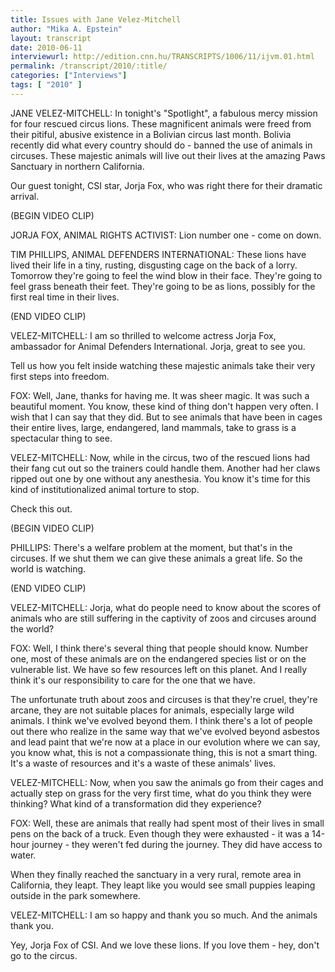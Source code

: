 ```yaml
---
title: Issues with Jane Velez-Mitchell
author: "Mika A. Epstein"
layout: transcript
date: 2010-06-11
interviewurl: http://edition.cnn.hu/TRANSCRIPTS/1006/11/ijvm.01.html
permalink: /transcript/2010/:title/
categories: ["Interviews"]
tags: [ "2010" ]
---
```


JANE VELEZ-MITCHELL: In tonight's "Spotlight", a fabulous mercy mission for four rescued circus lions. These magnificent animals were freed from their pitiful, abusive existence in a Bolivian circus last month. Bolivia recently did what every country should do - banned the use of animals in circuses. These majestic animals will live out their lives at the amazing Paws Sanctuary in northern California.

Our guest tonight, CSI star, Jorja Fox, who was right there for their dramatic arrival.

(BEGIN VIDEO CLIP)

JORJA FOX, ANIMAL RIGHTS ACTIVIST: Lion number one - come on down.

TIM PHILLIPS, ANIMAL DEFENDERS INTERNATIONAL: These lions have lived their life in a tiny, rusting, disgusting cage on the back of a lorry. Tomorrow they're going to feel the wind blow in their face. They're going to feel grass beneath their feet. They're going to be as lions, possibly for the first real time in their lives.

(END VIDEO CLIP)

VELEZ-MITCHELL: I am so thrilled to welcome actress Jorja Fox, ambassador for Animal Defenders International. Jorja, great to see you.

Tell us how you felt inside watching these majestic animals take their very first steps into freedom.

FOX: Well, Jane, thanks for having me. It was sheer magic. It was such a beautiful moment. You know, these kind of thing don't happen very often. I wish that I can say that they did. But to see animals that have been in cages their entire lives, large, endangered, land mammals, take to grass is a spectacular thing to see.

VELEZ-MITCHELL: Now, while in the circus, two of the rescued lions had their fang cut out so the trainers could handle them. Another had her claws ripped out one by one without any anesthesia. You know it's time for this kind of institutionalized animal torture to stop.

Check this out.

(BEGIN VIDEO CLIP)

PHILLIPS: There's a welfare problem at the moment, but that's in the circuses. If we shut them we can give these animals a great life. So the world is watching.

(END VIDEO CLIP)

VELEZ-MITCHELL: Jorja, what do people need to know about the scores of animals who are still suffering in the captivity of zoos and circuses around the world?

FOX: Well, I think there's several thing that people should know. Number one, most of these animals are on the endangered species list or on the vulnerable list. We have so few resources left on this planet. And I really think it's our responsibility to care for the one that we have.

The unfortunate truth about zoos and circuses is that they're cruel, they're arcane, they are not suitable places for animals, especially large wild animals. I think we've evolved beyond them. I think there's a lot of people out there who realize in the same way that we've evolved beyond asbestos and lead paint that we're now at a place in our evolution where we can say, you know what, this is not a compassionate thing, this is not a smart thing. It's a waste of resources and it's a waste of these animals' lives.

VELEZ-MITCHELL: Now, when you saw the animals go from their cages and actually step on grass for the very first time, what do you think they were thinking? What kind of a transformation did they experience?

FOX: Well, these are animals that really had spent most of their lives in small pens on the back of a truck. Even though they were exhausted - it was a 14-hour journey - they weren't fed during the journey. They did have access to water.

When they finally reached the sanctuary in a very rural, remote area in California, they leapt. They leapt like you would see small puppies leaping outside in the park somewhere.

VELEZ-MITCHELL: I am so happy and thank you so much. And the animals thank you.

Yey, Jorja Fox of CSI. And we love these lions. If you love them - hey, don't go to the circus.
